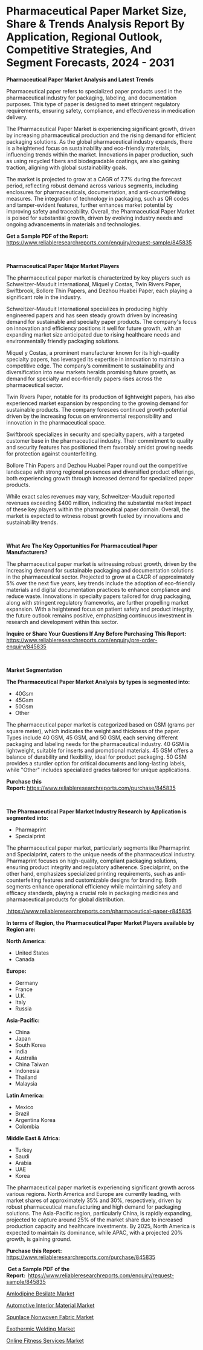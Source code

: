 <p><h1>Pharmaceutical Paper Market Size, Share & Trends Analysis Report By Application, Regional Outlook, Competitive Strategies, And Segment Forecasts, 2024 - 2031</h1></p><p><strong>Pharmaceutical Paper Market Analysis and Latest Trends</strong></p>
<p><p>Pharmaceutical paper refers to specialized paper products used in the pharmaceutical industry for packaging, labeling, and documentation purposes. This type of paper is designed to meet stringent regulatory requirements, ensuring safety, compliance, and effectiveness in medication delivery. </p><p>The Pharmaceutical Paper Market is experiencing significant growth, driven by increasing pharmaceutical production and the rising demand for efficient packaging solutions. As the global pharmaceutical industry expands, there is a heightened focus on sustainability and eco-friendly materials, influencing trends within the market. Innovations in paper production, such as using recycled fibers and biodegradable coatings, are also gaining traction, aligning with global sustainability goals.</p><p>The market is projected to grow at a CAGR of 7.7% during the forecast period, reflecting robust demand across various segments, including enclosures for pharmaceuticals, documentation, and anti-counterfeiting measures. The integration of technology in packaging, such as QR codes and tamper-evident features, further enhances market potential by improving safety and traceability. Overall, the Pharmaceutical Paper Market is poised for substantial growth, driven by evolving industry needs and ongoing advancements in materials and technologies.</p></p>
<p><strong>Get a Sample PDF of the Report:&nbsp;</strong> <a href="https://www.reliableresearchreports.com/enquiry/request-sample/845835?utm_campaign=3&utm_medium=2&utm_source=Github&utm_content=ia&utm_term=13112024&utm_id=pharmaceutical-paper">https://www.reliableresearchreports.com/enquiry/request-sample/845835</a></p>
<p>&nbsp;</p>
<p><strong>Pharmaceutical Paper Major Market Players</strong></p>
<p><p>The pharmaceutical paper market is characterized by key players such as Schweitzer-Mauduit International, Miquel y Costas, Twin Rivers Paper, Swiftbrook, Bollore Thin Papers, and Dezhou Huabei Paper, each playing a significant role in the industry. </p><p>Schweitzer-Mauduit International specializes in producing highly engineered papers and has seen steady growth driven by increasing demand for sustainable and specialty paper products. The company's focus on innovation and efficiency positions it well for future growth, with an expanding market size anticipated due to rising healthcare needs and environmentally friendly packaging solutions.</p><p>Miquel y Costas, a prominent manufacturer known for its high-quality specialty papers, has leveraged its expertise in innovation to maintain a competitive edge. The company’s commitment to sustainability and diversification into new markets heralds promising future growth, as demand for specialty and eco-friendly papers rises across the pharmaceutical sector.</p><p>Twin Rivers Paper, notable for its production of lightweight papers, has also experienced market expansion by responding to the growing demand for sustainable products. The company foresees continued growth potential driven by the increasing focus on environmental responsibility and innovation in the pharmaceutical space. </p><p>Swiftbrook specializes in security and specialty papers, with a targeted customer base in the pharmaceutical industry. Their commitment to quality and security features has positioned them favorably amidst growing needs for protection against counterfeiting.</p><p>Bollore Thin Papers and Dezhou Huabei Paper round out the competitive landscape with strong regional presences and diversified product offerings, both experiencing growth through increased demand for specialized paper products.</p><p>While exact sales revenues may vary, Schweitzer-Mauduit reported revenues exceeding $400 million, indicating the substantial market impact of these key players within the pharmaceutical paper domain. Overall, the market is expected to witness robust growth fueled by innovations and sustainability trends.</p></p>
<p>&nbsp;</p>
<p><strong>What Are The Key Opportunities For Pharmaceutical Paper Manufacturers?</strong></p>
<p><p>The pharmaceutical paper market is witnessing robust growth, driven by the increasing demand for sustainable packaging and documentation solutions in the pharmaceutical sector. Projected to grow at a CAGR of approximately 5% over the next five years, key trends include the adoption of eco-friendly materials and digital documentation practices to enhance compliance and reduce waste. Innovations in specialty papers tailored for drug packaging, along with stringent regulatory frameworks, are further propelling market expansion. With a heightened focus on patient safety and product integrity, the future outlook remains positive, emphasizing continuous investment in research and development within this sector.</p></p>
<p><strong>Inquire or Share Your Questions If Any Before Purchasing This Report:</strong> <a href="https://www.reliableresearchreports.com/enquiry/pre-order-enquiry/845835?utm_campaign=3&utm_medium=2&utm_source=Github&utm_content=ia&utm_term=13112024&utm_id=pharmaceutical-paper">https://www.reliableresearchreports.com/enquiry/pre-order-enquiry/845835</a></p>
<p>&nbsp;</p>
<p><strong>Market Segmentation</strong></p>
<p><strong>The Pharmaceutical Paper Market Analysis by types is segmented into:</strong></p>
<p><ul><li>40Gsm</li><li>45Gsm</li><li>50Gsm</li><li>Other</li></ul></p>
<p><p>The pharmaceutical paper market is categorized based on GSM (grams per square meter), which indicates the weight and thickness of the paper. Types include 40 GSM, 45 GSM, and 50 GSM, each serving different packaging and labeling needs for the pharmaceutical industry. 40 GSM is lightweight, suitable for inserts and promotional materials. 45 GSM offers a balance of durability and flexibility, ideal for product packaging. 50 GSM provides a sturdier option for critical documents and long-lasting labels, while "Other" includes specialized grades tailored for unique applications.</p></p>
<p><strong>Purchase this Report:&nbsp;</strong><a href="https://www.reliableresearchreports.com/purchase/845835?utm_campaign=3&utm_medium=2&utm_source=Github&utm_content=ia&utm_term=13112024&utm_id=pharmaceutical-paper">https://www.reliableresearchreports.com/purchase/845835</a></p>
<p>&nbsp;</p>
<p><strong>The Pharmaceutical Paper Market Industry Research by Application is segmented into:</strong></p>
<p><ul><li>Pharmaprint</li><li>Specialprint</li></ul></p>
<p><p>The pharmaceutical paper market, particularly segments like Pharmaprint and Specialprint, caters to the unique needs of the pharmaceutical industry. Pharmaprint focuses on high-quality, compliant packaging solutions, ensuring product integrity and regulatory adherence. Specialprint, on the other hand, emphasizes specialized printing requirements, such as anti-counterfeiting features and customizable designs for branding. Both segments enhance operational efficiency while maintaining safety and efficacy standards, playing a crucial role in packaging medicines and pharmaceutical products for global distribution.</p></p>
<p><a href="https://www.reliableresearchreports.com/pharmaceutical-paper-r845835?utm_campaign=3&utm_medium=2&utm_source=Github&utm_content=ia&utm_term=13112024&utm_id=pharmaceutical-paper">&nbsp;https://www.reliableresearchreports.com/pharmaceutical-paper-r845835</a></p>
<p><strong>In terms of Region, the Pharmaceutical Paper Market Players available by Region are:</strong></p>
<p>
    <p> <strong> North America: </strong>
        <ul>
            <li>United States</li>
            <li>Canada</li>
        </ul>
        </p> 
    <p> <strong> Europe: </strong>
        <ul>
            <li>Germany</li>
            <li>France</li>
            <li>U.K.</li>
            <li>Italy</li>
            <li>Russia</li>
        </ul>
        </p> 
    <p> <strong> Asia-Pacific: </strong>
        <ul>
            <li>China</li>
            <li>Japan</li>
            <li>South Korea</li>
            <li>India</li>
            <li>Australia</li>
            <li>China Taiwan</li>
            <li>Indonesia</li>
            <li>Thailand</li>
            <li>Malaysia</li>
        </ul>
        </p> 
    <p> <strong> Latin America: </strong>
        <ul>
            <li>Mexico</li>
            <li>Brazil</li>
            <li>Argentina Korea</li>
            <li>Colombia</li>
        </ul>
        </p> 
    <p> <strong> Middle East & Africa: </strong>
        <ul>
            <li>Turkey</li>
            <li>Saudi</li>
            <li>Arabia</li>
            <li>UAE</li>
            <li>Korea</li>
        </ul>
    </p>
    </p>
<p><p>The pharmaceutical paper market is experiencing significant growth across various regions. North America and Europe are currently leading, with market shares of approximately 35% and 30%, respectively, driven by robust pharmaceutical manufacturing and high demand for packaging solutions. The Asia-Pacific region, particularly China, is rapidly expanding, projected to capture around 25% of the market share due to increased production capacity and healthcare investments. By 2025, North America is expected to maintain its dominance, while APAC, with a projected 20% growth, is gaining ground.</p></p>
<p><strong>Purchase this Report: </strong><a href="https://www.reliableresearchreports.com/purchase/845835?utm_campaign=3&utm_medium=2&utm_source=Github&utm_content=ia&utm_term=13112024&utm_id=pharmaceutical-paper">https://www.reliableresearchreports.com/purchase/845835</a></p>
<p>&nbsp;<strong>Get a Sample PDF of the Report:&nbsp;&nbsp;</strong><a href="https://www.reliableresearchreports.com/enquiry/request-sample/845835?utm_campaign=3&utm_medium=2&utm_source=Github&utm_content=ia&utm_term=13112024&utm_id=pharmaceutical-paper">https://www.reliableresearchreports.com/enquiry/request-sample/845835</a></p>
<p><strong></strong></p>
<p><p><a href="https://github.com/RoccoManning/Market-Research-Report-List-7/blob/main/amlodipine-besilate-market.md?utm_campaign=3&utm_medium=2&utm_source=Github&utm_content=ia&utm_term=13112024&utm_id=pharmaceutical-paper">Amlodipine Besilate Market</a></p><p><a href="https://www.linkedin.com/pulse/automotive-interior-material-market-research-report-exploring-cr2tf?utm_campaign=3&utm_medium=2&utm_source=Github&utm_content=ia&utm_term=13112024&utm_id=pharmaceutical-paper">Automotive Interior Material Market</a></p><p><a href="https://github.com/gulaimolin/Market-Research-Report-List-6/blob/main/spunlace-nonwoven-fabric-market.md?utm_campaign=3&utm_medium=2&utm_source=Github&utm_content=ia&utm_term=13112024&utm_id=pharmaceutical-paper">Spunlace Nonwoven Fabric Market</a></p><p><a href="https://issuu.com/reportprime-2/docs/exothermic-welding-market-size-2030_d29e1765dec0dd?utm_campaign=3&utm_medium=2&utm_source=Github&utm_content=ia&utm_term=13112024&utm_id=pharmaceutical-paper">Exothermic Welding Market</a></p><p><a href="https://issuu.com/reportprime-2/docs/online-fitness-services-market-size_b1f0a571fbf86f?utm_campaign=3&utm_medium=2&utm_source=Github&utm_content=ia&utm_term=13112024&utm_id=pharmaceutical-paper">Online Fitness Services Market</a></p></p>
